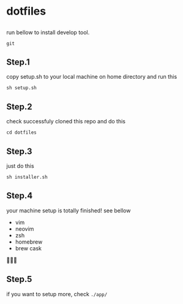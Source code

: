 # dotfiles

##
run bellow to install develop tool.
```
git
```

## Step.1
copy setup.sh to your local machine on home directory and run this
```
sh setup.sh
```


## Step.2
check successfuly cloned this repo and do this
```
cd dotfiles
```


## Step.3
just do this
```
sh installer.sh
```


## Step.4
your machine setup is totally finished!
see bellow
- vim
- neovim
- zsh
- homebrew
- brew cask

🎉🎉🎉

## Step.5
if you want to setup more, check `./app/`
